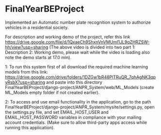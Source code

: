 # FinalYearBEProject

Implemented an Automatic number plate recognition system to authorize vehicles in a residential society.

For description and working demo of the project, refer this link
https://drive.google.com/file/d/1QxaeCh9ShxnVnVMUmI1JL9qZHRZSW-hh/view?usp=sharing
(The above video is divided into two part 1: Description 2: Working demo, please wait while the video is loading also note the demo starts at 17.0 min).

1: To run this system first of all download the required machine learning models from this link: https://drive.google.com/drive/folders/1DZGw1bR48PlTRuQR_7qhAgNK3qpvRsbX?usp=sharing and paste into this directory FinalYearBEProject/django-project/ANPR_System/web/ML_Models (create ML_Models empty folder if not created earlier).

2: To access and use email functionality in the application, go to the path FinalYearBEProject/django-project/ANPR_System/mysite/settings.py, open the settings.py file, and set EMAIL_HOST_USER and EMAIL_HOST_PASSWORD variables in compliance with your mailing account credentials. (Make sure to allow third-party apps access while running this application).
